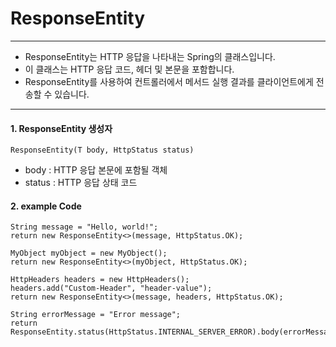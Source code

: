 # ResponseEntity

---

- ResponseEntity는 HTTP 응답을 나타내는 Spring의 클래스입니다. 
- 이 클래스는 HTTP 응답 코드, 헤더 및 본문을 포함합니다. 
- ResponseEntity를 사용하여 컨트롤러에서 메서드 실행 결과를 클라이언트에게 전송할 수 있습니다.
---

#### 1. ResponseEntity 생성자
````
ResponseEntity(T body, HttpStatus status)
````
- body : HTTP 응답 본문에 포함될 객체
- status : HTTP 응답 상태 코드

#### 2. example Code
````
String message = "Hello, world!";
return new ResponseEntity<>(message, HttpStatus.OK);
````

````
MyObject myObject = new MyObject();
return new ResponseEntity<>(myObject, HttpStatus.OK);
````

````
HttpHeaders headers = new HttpHeaders();
headers.add("Custom-Header", "header-value");
return new ResponseEntity<>(message, headers, HttpStatus.OK);
````

````
String errorMessage = "Error message";
return ResponseEntity.status(HttpStatus.INTERNAL_SERVER_ERROR).body(errorMessage);
````